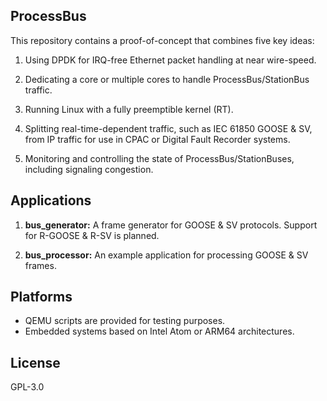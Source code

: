 ## ProcessBus

This repository contains a proof-of-concept that combines five key ideas:

1. Using DPDK for IRQ-free Ethernet packet handling at near wire-speed.

2. Dedicating a core or multiple cores to handle ProcessBus/StationBus traffic.

3. Running Linux with a fully preemptible kernel (RT).

4. Splitting real-time-dependent traffic, such as IEC 61850 GOOSE & SV, from IP traffic for use in CPAC or Digital Fault Recorder systems.

5. Monitoring and controlling the state of ProcessBus/StationBuses, including signaling congestion.

## Applications

1. **bus_generator:** A frame generator for GOOSE & SV protocols. Support for R-GOOSE & R-SV is planned.

2. **bus_processor:** An example application for processing GOOSE & SV frames.

## Platforms

- QEMU scripts are provided for testing purposes.
- Embedded systems based on Intel Atom or ARM64 architectures.

## License

GPL-3.0

